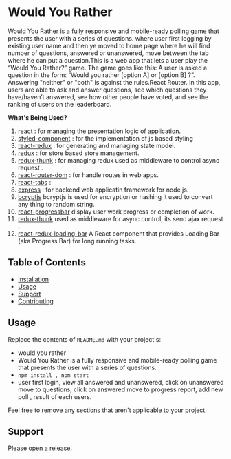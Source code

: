 # Would You Rather
Would You Rather is a fully responsive and mobile-ready polling game that presents the user with a series of questions.
where user first logging by existing user name and then ye moved to home page where he will find number of questions, answered or unanswered, move between the tab where he can put a question.This is a web app that lets a user play the “Would You Rather?” game. The game goes like this: A user is asked a question in the form: “Would you rather [option A] or [option B] ?”. Answering "neither" or "both" is against the rules.React Router.
In this app, users are able to ask and answer questions, see which questions they have/haven’t answered, see how other people have voted, and see the ranking of users on the leaderboard.

**What's Being Used?**
1. [react](https://www.npmjs.com/package/react) :  for managing the presentation logic of application.
2. [styled-component](https://www.npmjs.com/package/styled-components) :  for the implementation of js based styling
3. [react-redux](https://www.npmjs.com/package/react-redux) :  for generating and managing state model.
4. [redux](https://www.npmjs.com/package/redux) :  for store based store management.
5. [redux-thunk](https://www.npmjs.com/package/redux-thunk) :  for managing redux used as middleware to control async request .
6. [react-router-dom](https://www.npmjs.com/package/react-router-dom) :  for handle routes in web apps.
7. [react-tabs](https://www.npmjs.com/package/react-tabs) :  
8. [express](https://expressjs.com/en/starter/installing.html) : for backend web applicatin framework for node js.
9. [bcryptjs](https://www.npmjs.com/package/bcryptjs) bcryptjs is used for encryption or hashing it used to convert any thing to random string.
10. [react-progressbar](https://www.npmjs.com/package/react-progressbar)  display user work progress or completion of work.
11. [redux-thunk](https://www.npmjs.com/package/redux-thunk)  used as middleware for async control, its send ajax request .
12. [react-redux-loading-bar](https://www.npmjs.com/package/react-redux-loading-bar)  A React component that provides Loading Bar (aka Progress Bar) for long running tasks.

## Table of Contents

- [Installation](#installation)
- [Usage](#usage)
- [Support](#support)
- [Contributing](#contributing)

## Usage

Replace the contents of `README.md` with your project's:

- would you rather
- Would You Rather is a fully responsive and mobile-ready polling game that presents the user with a series of questions.
- `npm install , npm start`
- user first login, view all answered and unanswered, click on unanswered move to questions, click on answered move to progress report, add new poll , result of each users.


Feel free to remove any sections that aren't applicable to your project.

## Support

Please [open a release](https://github.com/asif2211/would-you-rather).
